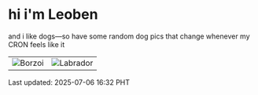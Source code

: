 # hi i'm Leoben

and i like dogs—so have some random dog pics that change whenever my CRON feels like it

|  |  |
|--------|----------|
| ![Borzoi](https://random-dog-vercel.vercel.app/api/random-borzoi?v=1751790726) | ![Labrador](https://random-dog-vercel.vercel.app/api/random-labrador?v=1751790726) |

Last updated: 2025-07-06 16:32 PHT
